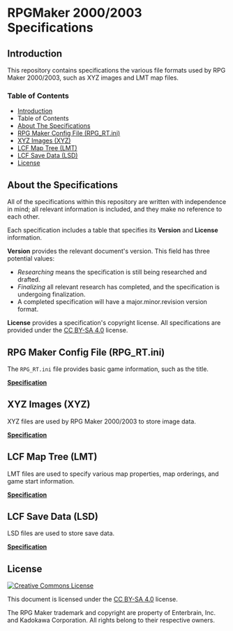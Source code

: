 # RPGMaker 2000/2003 Specifications
## Introduction
This repository contains specifications the various file formats used by RPG Maker 2000/2003, such as XYZ images and LMT map files.

### Table of Contents
* [Introduction](#introduction)
* Table of Contents
* [About The Specifications](#about-the-specifications)
* [RPG Maker Config File (RPG_RT.ini)](#rpg-maker-config-file-rpg_rtini)
* [XYZ Images (XYZ)](#xyz-images-xyz)
* [LCF Map Tree (LMT)](#lcf-map-tree-lmt)
* [LCF Save Data (LSD)](#lcf-save-data-lsd)
* [License](#license)

## About the Specifications
All of the specifications within this repository are written with independence in mind; all relevant information is included, and they make no reference to each other.

Each specification includes a table that specifies its __Version__ and __License__ information.

__Version__ provides the relevant document's version. This field has three potential values:
* _Researching_ means the specification is still being researched and drafted.
* _Finalizing_ all relevant research has completed, and the specification is undergoing finalization.
* A completed specification will have a major.minor.revision version format.

__License__ provides a specification's copyright license. All specifications are provided under the [CC BY-SA 4.0](http://creativecommons.org/licenses/by-sa/4.0/) license.

## RPG Maker Config File (RPG_RT.ini)
The `RPG_RT.ini` file provides basic game information, such as the title.

[__Specification__](config.md)

## XYZ Images (XYZ)
XYZ files are used by RPG Maker 2000/2003 to store image data.

[__Specification__](xyz.md)

## LCF Map Tree (LMT)
LMT files are used to specify various map properties, map orderings, and game start information.

[__Specification__](lmt.md)

## LCF Save Data (LSD)
LSD files are used to store save data.

[__Specification__](lsd.md)

## License
[![Creative Commons License](https://i.creativecommons.org/l/by-sa/4.0/88x31.png)](http://creativecommons.org/licenses/by-sa/4.0/)

This document is licensed under the [CC BY-SA 4.0](http://creativecommons.org/licenses/by-sa/4.0/) license.

The RPG Maker trademark and copyright are property of Enterbrain, Inc. and Kadokawa Corporation. All rights belong to their respective owners.
